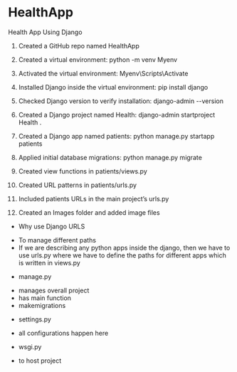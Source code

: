# HealthApp
Health App Using Django

1. Created a GitHub repo named HealthApp

2. Created a virtual environment:
    python -m venv Myenv

3. Activated the virtual environment:
    Myenv\Scripts\Activate

4. Installed Django inside the virtual environment:
    pip install django

5. Checked Django version to verify installation:
    django-admin --version

6. Created a Django project named Health:
    django-admin startproject Health .

7. Created a Django app named patients:
    python manage.py startapp patients

8. Applied initial database migrations:
    python manage.py migrate

10. Created view functions in patients/views.py

11. Created URL patterns in patients/urls.py

12. Included patients URLs in the main project’s urls.py

13. Created an Images folder and added image files

* Why use Django URLS
- To manage different paths
- If we are describing any python apps inside the django, then 
we have to use urls.py where we have to define the paths for different apps 
which is written in views.py

* manage.py
- manages overall project
- has main function
- makemigrations

* settings.py
- all configurations happen here

* wsgi.py
- to host project 




